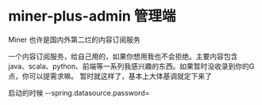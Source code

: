 # miner-plus-admin 管理端

Miner 也许是国内外第二烂的内容订阅服务

一个内容订阅服务，给自己用的，如果你想用我也不会拒绝。主要内容包含 java、scala、python、前端等一系列我感兴趣的东西。如果暂时没收录到你的G点，你可以提需求嘛。
暂时就这样了，基本上大体基调就定下来了

启动的时候 --spring.datasource.password=